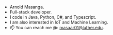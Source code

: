 - Arnold Masanga. 
- Full-stack developer.
- I code in Java, Python, C#, and Typescript.
- I am also interested in IoT and Machine Learning.
- 📫 You can reach me @: masaar01@luther.edu.

<!---
arnold-hendrix/arnold-hendrix is a ✨ special ✨ repository because its `README.md` (this file) appears on your GitHub profile.
You can click the Preview link to take a look at your changes.
--->
